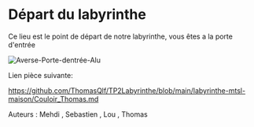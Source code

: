 # Départ du labyrinthe

Ce lieu est le point de départ de notre labyrinthe, vous êtes a la porte d'entrée 

![Averse-Porte-dentrée-Alu](https://user-images.githubusercontent.com/105215900/197828209-d3c23cfe-8458-41c0-9b3c-2b3e5ff10d29.png)

Lien pièce suivante:

https://github.com/ThomasQlf/TP2Labyrinthe/blob/main/labyrinthe-mtsl-maison/Couloir_Thomas.md

Auteurs : Mehdi , Sebastien , Lou , Thomas
